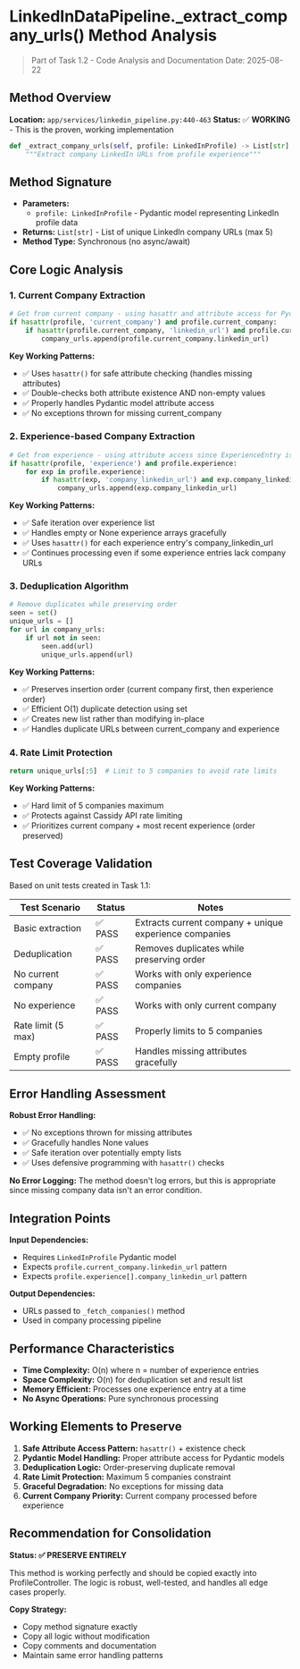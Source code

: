 # LinkedInDataPipeline._extract_company_urls() Method Analysis

> Part of Task 1.2 - Code Analysis and Documentation
> Date: 2025-08-22

## Method Overview

**Location:** `app/services/linkedin_pipeline.py:440-463`
**Status:** ✅ **WORKING** - This is the proven, working implementation

```python
def _extract_company_urls(self, profile: LinkedInProfile) -> List[str]:
    """Extract company LinkedIn URLs from profile experience"""
```

## Method Signature

- **Parameters:** 
  - `profile: LinkedInProfile` - Pydantic model representing LinkedIn profile data
- **Returns:** `List[str]` - List of unique LinkedIn company URLs (max 5)
- **Method Type:** Synchronous (no async/await)

## Core Logic Analysis

### 1. Current Company Extraction
```python
# Get from current company - using hasattr and attribute access for Pydantic model
if hasattr(profile, 'current_company') and profile.current_company:
    if hasattr(profile.current_company, 'linkedin_url') and profile.current_company.linkedin_url:
        company_urls.append(profile.current_company.linkedin_url)
```

**Key Working Patterns:**
- ✅ Uses `hasattr()` for safe attribute checking (handles missing attributes)
- ✅ Double-checks both attribute existence AND non-empty values
- ✅ Properly handles Pydantic model attribute access
- ✅ No exceptions thrown for missing current_company

### 2. Experience-based Company Extraction
```python
# Get from experience - using attribute access since ExperienceEntry is a Pydantic model
if hasattr(profile, 'experience') and profile.experience:
    for exp in profile.experience:
        if hasattr(exp, 'company_linkedin_url') and exp.company_linkedin_url:
            company_urls.append(exp.company_linkedin_url)
```

**Key Working Patterns:**
- ✅ Safe iteration over experience list
- ✅ Handles empty or None experience arrays gracefully
- ✅ Uses `hasattr()` for each experience entry's company_linkedin_url
- ✅ Continues processing even if some experience entries lack company URLs

### 3. Deduplication Algorithm
```python
# Remove duplicates while preserving order
seen = set()
unique_urls = []
for url in company_urls:
    if url not in seen:
        seen.add(url)
        unique_urls.append(url)
```

**Key Working Patterns:**
- ✅ Preserves insertion order (current company first, then experience order)
- ✅ Efficient O(1) duplicate detection using set
- ✅ Creates new list rather than modifying in-place
- ✅ Handles duplicate URLs between current_company and experience

### 4. Rate Limit Protection
```python
return unique_urls[:5]  # Limit to 5 companies to avoid rate limits
```

**Key Working Patterns:**
- ✅ Hard limit of 5 companies maximum
- ✅ Protects against Cassidy API rate limiting
- ✅ Prioritizes current company + most recent experience (order preserved)

## Test Coverage Validation

Based on unit tests created in Task 1.1:

| Test Scenario | Status | Notes |
|---------------|--------|-------|
| Basic extraction | ✅ PASS | Extracts current company + unique experience companies |
| Deduplication | ✅ PASS | Removes duplicates while preserving order |
| No current company | ✅ PASS | Works with only experience companies |
| No experience | ✅ PASS | Works with only current company |
| Rate limit (5 max) | ✅ PASS | Properly limits to 5 companies |
| Empty profile | ✅ PASS | Handles missing attributes gracefully |

## Error Handling Assessment

**Robust Error Handling:**
- ✅ No exceptions thrown for missing attributes
- ✅ Gracefully handles None values
- ✅ Safe iteration over potentially empty lists
- ✅ Uses defensive programming with `hasattr()` checks

**No Error Logging:** The method doesn't log errors, but this is appropriate since missing company data isn't an error condition.

## Integration Points

**Input Dependencies:**
- Requires `LinkedInProfile` Pydantic model
- Expects `profile.current_company.linkedin_url` pattern
- Expects `profile.experience[].company_linkedin_url` pattern

**Output Dependencies:**
- URLs passed to `_fetch_companies()` method
- Used in company processing pipeline

## Performance Characteristics

- **Time Complexity:** O(n) where n = number of experience entries
- **Space Complexity:** O(n) for deduplication set and result list
- **Memory Efficient:** Processes one experience entry at a time
- **No Async Operations:** Pure synchronous processing

## Working Elements to Preserve

1. **Safe Attribute Access Pattern:** `hasattr()` + existence check
2. **Pydantic Model Handling:** Proper attribute access for Pydantic models
3. **Deduplication Logic:** Order-preserving duplicate removal
4. **Rate Limit Protection:** Maximum 5 companies constraint
5. **Graceful Degradation:** No exceptions for missing data
6. **Current Company Priority:** Current company processed before experience

## Recommendation for Consolidation

**Status: ✅ PRESERVE ENTIRELY**

This method is working perfectly and should be copied exactly into ProfileController. The logic is robust, well-tested, and handles all edge cases properly.

**Copy Strategy:**
- Copy method signature exactly
- Copy all logic without modification
- Copy comments and documentation
- Maintain same error handling patterns

